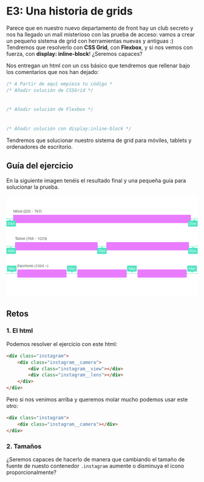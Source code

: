 # E3: Una historia de grids
Parece que en nuestro nuevo departamento de front hay un club secreto y nos ha llegado un mail misterioso con las prueba de acceso: vamos a crear un pequeño sistema de grid con herramientas nuevas y antiguas :) Tendremos que resolverlo con **CSS Grid**, con **Flexbox**, y si nos vemos con fuerza, con **display: inline-block**! ¿Seremos capaces?

Nos entregan un html con un css básico que tendremos que rellenar bajo los comentarios que nos han dejado:
```css
/* A Partir de aquí empieza tu código *
/* Añadir solución de CSSGrid */


/* Añadir solución de Flexbox */


/* Añadir solución con display:inline-block */


```
Tendremos que solucionar nuestro sistema de grid para móviles, tablets y ordenadores de escritorio.

## Guía del ejercicio
En la siguiente imagen tenéis el resultado final y una pequeña guía para solucionar la prueba.

![Guía del ejercicio 3](assets/guia-ejercicio-3.png)


## Retos
### 1. El html
Podemos resolver el ejercicio con este html:
```html
<div class="instagram">
	<div class="instagram__camera">
		<div class="instagram__view"></div>
		<div class="instagram__lens"></div>
	</div>
</div>
```

Pero si nos venimos arriba y queremos molar mucho podemos usar este otro:
```html
<div class="instagram">
	<div class="instagram__camera"></div>
</div>
```

### 2. Tamaños
¿Seremos capaces de hacerlo de manera que cambiando el tamaño de fuente de nuesto contenedor `.instagram` aumente o disminuya el icono proporcionalmente?
